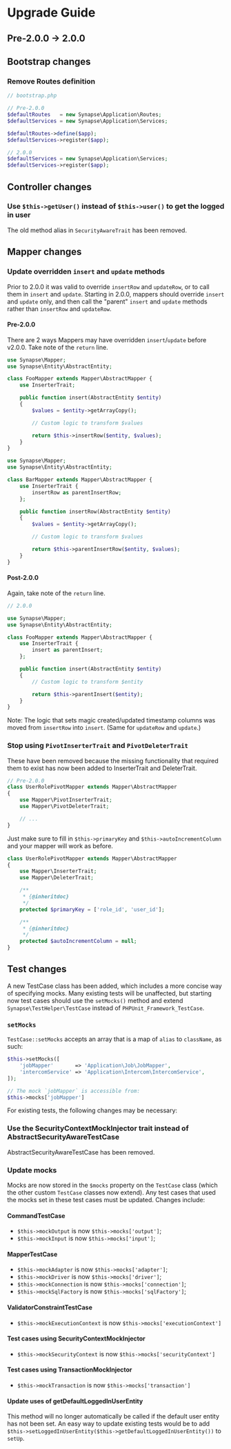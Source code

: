 Upgrade Guide
=============

Pre-2.0.0 -> 2.0.0
------------------

## Bootstrap changes

### Remove Routes definition

```PHP
// bootstrap.php

// Pre-2.0.0
$defaultRoutes   = new Synapse\Application\Routes;
$defaultServices = new Synapse\Application\Services;

$defaultRoutes->define($app);
$defaultServices->register($app);

// 2.0.0
$defaultServices = new Synapse\Application\Services;
$defaultServices->register($app);
```

## Controller changes

### Use `$this->getUser()` instead of `$this->user()` to get the logged in user

The old method alias in `SecurityAwareTrait` has been removed.

## Mapper changes

### Update overridden `insert` and `update` methods

Prior to 2.0.0 it was valid to override `insertRow` and `updateRow`, or to call them in `insert` and `update`. Starting in 2.0.0, mappers should override `insert` and `update` only, and then call the "parent" `insert` and `update` methods rather than `insertRow` and `updateRow`.

#### Pre-2.0.0

There are 2 ways Mappers may have overridden `insert`/`update` before v2.0.0. Take note of the `return` line.

```PHP
use Synapse\Mapper;
use Synapse\Entity\AbstractEntity;

class FooMapper extends Mapper\AbstractMapper {
    use InserterTrait;

    public function insert(AbstractEntity $entity)
    {
        $values = $entity->getArrayCopy();

        // Custom logic to transform $values

        return $this->insertRow($entity, $values);
    }
}
```

```PHP
use Synapse\Mapper;
use Synapse\Entity\AbstractEntity;

class BarMapper extends Mapper\AbstractMapper {
    use InserterTrait {
        insertRow as parentInsertRow;
    };

    public function insertRow(AbstractEntity $entity)
    {
        $values = $entity->getArrayCopy();

        // Custom logic to transform $values

        return $this->parentInsertRow($entity, $values);
    }
}
```

#### Post-2.0.0

Again, take note of the `return` line.

```PHP
// 2.0.0

use Synapse\Mapper;
use Synapse\Entity\AbstractEntity;

class FooMapper extends Mapper\AbstractMapper {
    use InserterTrait {
        insert as parentInsert;
    };

    public function insert(AbstractEntity $entity)
    {
        // Custom logic to transform $entity

        return $this->parentInsert($entity);
    }
}
```

Note: The logic that sets magic created/updated timestamp columns was moved from `insertRow` into `insert`. (Same for `updateRow` and `update`.)

### Stop using `PivotInserterTrait` and `PivotDeleterTrait`

These have been removed because the missing functionality that required them to exist has now been added to InserterTrait and DeleterTrait.

```PHP
// Pre-2.0.0
class UserRolePivotMapper extends Mapper\AbstractMapper
{
    use Mapper\PivotInserterTrait;
    use Mapper\PivotDeleterTrait;

    // ...
}
```

Just make sure to fill in `$this->primaryKey` and `$this->autoIncrementColumn` and your mapper will work as before.

```PHP
class UserRolePivotMapper extends Mapper\AbstractMapper
{
    use Mapper\InserterTrait;
    use Mapper\DeleterTrait;

    /**
     * {@inheritdoc}
     */
    protected $primaryKey = ['role_id', 'user_id'];

    /**
     * {@inheritdoc}
     */
    protected $autoIncrementColumn = null;
}
```

## Test changes

A new TestCase class has been added, which includes a more concise way of
specifying mocks. Many existing tests will be unaffected, but starting now test cases
should use the `setMocks()` method and extend `Synapse\TestHelper\TestCase`
instead of `PHPUnit_Framework_TestCase`.

### `setMocks`

`TestCase::setMocks` accepts an array that is a map of `alias` to `className`, as such:

```PHP
$this->setMocks([
    'jobMapper'       => 'Application\Job\JobMapper',
    'intercomService' => 'Application\Intercom\IntercomService',
]);

// The mock `jobMapper` is accessible from:
$this->mocks['jobMapper']
```

For existing tests, the following changes may be necessary:

### Use the SecurityContextMockInjector trait instead of AbstractSecurityAwareTestCase

AbstractSecurityAwareTestCase has been removed.

### Update mocks

Mocks are now stored in the `$mocks` property on the `TestCase` class (which the other
custom `TestCase` classes now extend). Any test cases that used the mocks set in these test cases must be updated.
Changes include:

#### CommandTestCase

- `$this->mockOutput` is now `$this->mocks['output']`;
- `$this->mockInput` is now `$this->mocks['input']`;

#### MapperTestCase

- `$this->mockAdapter` is now `$this->mocks['adapter']`;
- `$this->mockDriver` is now `$this->mocks['driver']`;
- `$this->mockConnection` is now `$this->mocks['connection']`;
- `$this->mockSqlFactory` is now `$this->mocks['sqlFactory']`;

#### ValidatorConstraintTestCase

- `$this->mockExecutionContext` is now `$this->mocks['executionContext']`

#### Test cases using SecurityContextMockInjector

- `$this->mockSecurityContext` is now `$this->mocks['securityContext']`

#### Test cases using TransactionMockInjector

- `$this->mockTransaction` is now `$this->mocks['transaction']`

#### Update uses of getDefaultLoggedInUserEntity

This method will no longer automatically be called if the default user entity has
not been set. An easy way to update existing tests would be to add
`$this->setLoggedInUserEntity($this->getDefaultLoggedInUserEntity())` to `setUp`.
